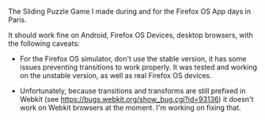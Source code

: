 The Sliding Puzzle Game I made during and for the Firefox OS App days in Paris.

It should work fine on Android, Firefox OS Devices, desktop browsers, with the
following caveats:

- For the Firefox OS simulator, don't use the stable version, it has some issues
  preventing transitions to work properly. It was tested and working on the 
  unstable version, as well as real Firefox OS devices.

- Unfortunately, because transitions and transforms are still prefixed in Webkit 
  (see https://bugs.webkit.org/show_bug.cgi?id=93136) it doesn't work on Webkit 
  browsers at the moment. I'm working on fixing that.